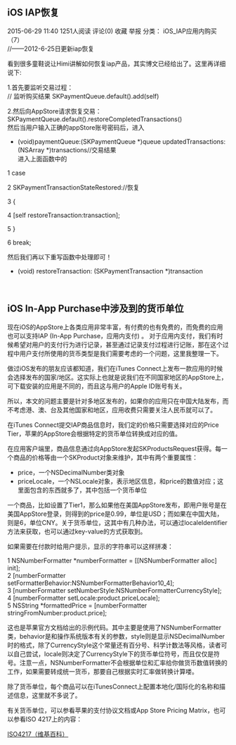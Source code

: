 ## iOS IAP恢复
2015-06-29 11:40 1251人阅读 评论(0) 收藏 举报
分类： iOS_IAP应用内购买（7）  
//——2012-6-25日更新iap恢复

看到很多童鞋说让Himi讲解如何恢复iap产品，其实博文已经给出了。这里再详细说下:

1.首先要监听交易过程：  
// 监听购买结果
SKPaymentQueue.default().add(self)

2.然后向AppStore请求恢复交易：  
SKPaymentQueue.default().restoreCompletedTransactions()  
然后当用户输入正确的appStore账号密码后，进入  
- (void)paymentQueue:(SKPaymentQueue *)queue updatedTransactions:(NSArray *)transactions//交易结果  
进入上面函数中的  

1 case

2 SKPaymentTransactionStateRestored://恢复

3 {

4 [self restoreTransaction:transaction];

5 }

6 break;  

然后我们再以下重写函数中处理即可！    

- (void) restoreTransaction: (SKPaymentTransaction *)transaction  


<a name="money" id="money">&nbsp;</a>
## iOS In-App Purchase中涉及到的货币单位

现在iOS的AppStore上各类应用非常丰富，有付费的也有免费的，而免费的应用也可以支持IAP (In-App Purchase，应用内支付) 。 对于应用内支付，我们有时候希望对用户的支付行为进行记录，甚至通过记录支付过程进行记账，那在这个过程中用户支付所使用的货币类型是我们需要考虑的一个问题，这里我整理一下。  

做过iOS发布的朋友应该都知道，我们在iTunes Connect上发布一款应用的时候会选择发布的国家/地区。这实际上也就是说我们在不同国家地区的AppStore上，可下载安装的应用是不同的，而且这与用户的Apple ID账号有关。  

所以，本文的问题主要是针对多地区发布的，如果你的应用只在中国大陆发布，而不考虑港、澳、台及其他国家和地区，应用收费只需要关注人民币就可以了。  

在iTunes Connect提交IAP商品信息时，我们定的价格只需要选择对应的Price Tier，苹果的AppStore会根据特定的货币单位转换成对应的值。  

在应用客户端里，商品信息通过向AppStore发起SKProductsRequest获得。每一个商品的价格等由一个SKProduct对象来维护，其中有两个重要属性：  

* price，一个NSDecimalNumber类对象  
* priceLocale，一个NSLocale对象，表示地区信息，和price的数值对应；这里面包含的东西就多了，其中包括一个货币单位    

一个商品，比如设置了Tier1，那么如果他在美国AppStore发布，即用户账号是在美国AppStore登录，则得到的price是0.99，单位是USD；而如果在中国大陆，则是6，单位CNY。关于货币单位，这其中有几种办法，可以通过localeIdentifier方法来获取，也可以通过key-value的方式获取到。  

如果需要在付款时给用户提示，显示的字符串可以这样拼凑：  

1 NSNumberFormatter *numberFormatter = [[NSNumberFormatter alloc] init];    
2 [numberFormatter setFormatterBehavior:NSNumberFormatterBehavior10_4];  
3 [numberFormatter setNumberStyle:NSNumberFormatterCurrencyStyle];  
4 [numberFormatter setLocale:product.priceLocale];  
5 NSString *formattedPrice = [numberFormatter stringFromNumber:product.price];  

这也是苹果官方文档给出的示例代码。其中主要是使用了NSNumberFormatter类，behavior是和操作系统版本有关的参数，style则是显示NSDecimalNumber时的格式，除了CurrencyStyle这个常量还有百分号、科学计数法等风格，读者可以自己尝试，locale则决定了CurrencyStyle下的货币单位符号，而且仅仅是符号。注意一点，NSNumberFormatter不会根据单位和汇率给你做货币数值转换的工作，如果需要转成统一货币，那要自己根据实时汇率做转换计算喽。  

除了货币单位，每个商品可以在iTunesConnect上配置本地化/国际化的名称和描述信息，这里就不多说了。  

有关货币单位，可以参看苹果的支付协议文档或App Store Pricing Matrix，也可以参看ISO 4217上的内容：  

[ISO4217（维基百科）](http://zh.wikipedia.org/wiki/ISO_4217)  

